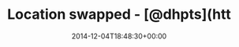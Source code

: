 ---
retweeted: false
source: <a href="http://mvilla.it/fenix" rel="nofollow">Fenix for Android</a>
entities:
  user_mentions:
  - name: Dustin
    screen_name: dhpts
    indices:
    - '19'
    - '25'
    id_str: '816875766'
    id: '816875766'
  - name: Andreas Schmidt
    screen_name: aschmidt75
    indices:
    - '26'
    - '37'
    id_str: '390053018'
    id: '390053018'
  urls: []
  symbols: []
  media:
  - expanded_url: https://twitter.com/bascht/status/540578406262669312/photo/1
    indices:
    - '38'
    - '60'
    url: http://t.co/34Le2GVjIT
    media_url: http://pbs.twimg.com/media/B4CFMjiIIAEsiGO.jpg
    id_str: '540578406027763713'
    id: '540578406027763713'
    media_url_https: https://pbs.twimg.com/media/B4CFMjiIIAEsiGO.jpg
    sizes:
      small:
        w: '680'
        h: '385'
        resize: fit
      medium:
        w: '1200'
        h: '679'
        resize: fit
      thumb:
        w: '150'
        h: '150'
        resize: crop
      large:
        w: '1344'
        h: '760'
        resize: fit
    type: photo
    display_url: pic.twitter.com/34Le2GVjIT
  hashtags: []
display_text_range:
- '0'
- '60'
favorite_count: '0'
id_str: '540578406262669312'
truncated: false
retweet_count: '0'
id: '540578406262669312'
possibly_sensitive: false
created_at: Thu Dec 04 18:48:30 +0000 2014
favorited: false
full_text: Location swapped - [@dhpts](https://twitter.com/dhpts) [@aschmidt75](https://twitter.com/aschmidt75)
lang: en
extended_entities:
  media:
  - expanded_url: https://twitter.com/bascht/status/540578406262669312/photo/1
    indices:
    - '38'
    - '60'
    url: http://t.co/34Le2GVjIT
    media_url: http://pbs.twimg.com/media/B4CFMjiIIAEsiGO.jpg
    id_str: '540578406027763713'
    id: '540578406027763713'
    media_url_https: https://pbs.twimg.com/media/B4CFMjiIIAEsiGO.jpg
    sizes:
      small:
        w: '680'
        h: '385'
        resize: fit
      medium:
        w: '1200'
        h: '679'
        resize: fit
      thumb:
        w: '150'
        h: '150'
        resize: crop
      large:
        w: '1344'
        h: '760'
        resize: fit
    type: photo
    display_url: pic.twitter.com/34Le2GVjIT
tags:
- pesos:twitter
date: '2014-12-04T18:48:30+00:00'
src: https://twitter.com/bascht/status/540578406262669312
original_url: https://twitter.com/bascht/status/540578406262669312
type: twitter_tweet
media_url: https://img.bascht.com/twitter/pbs.twimg.com/media/B4CFMjiIIAEsiGO.jpg
text: Location swapped - [@dhpts](https://twitter.com/dhpts) [@aschmidt75](https://twitter.com/aschmidt75)
title: Location swapped - [@dhpts](htt

---
